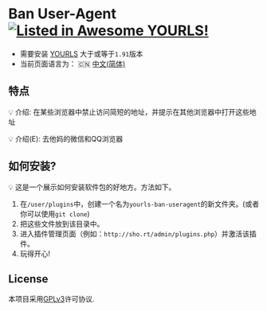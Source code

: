 # Ban User-Agent [![Listed in Awesome YOURLS!](https://img.shields.io/badge/Awesome-YOURLS-C5A3BE)](https://github.com/YOURLS/awesome-yourls/)
- 需要安装 [YOURLS](https://yourls.org) 大于或等于`1.91`版本
- 当前页面语言为： :cn: [中文(简体)](./zh_CN.md)

## 特点
:bulb: 介绍: 在某些浏览器中禁止访问简短的地址，并提示在其他浏览器中打开这些地址

:bulb: 介绍(E): 去他妈的微信和QQ浏览器

## 如何安装?

:bulb: 这是一个展示如何安装软件包的好地方。方法如下。

1. 在`/user/plugins`中，创建一个名为`yourls-ban-useragent`的新文件夹。(或者你可以使用`git clone`)
2. 把这些文件放到该目录中。
3. 进入插件管理页面（例如：`http://sho.rt/admin/plugins.php`）并激活该插件。
4. 玩得开心!

## License

本项目采用[GPLv3](../LICENSE)许可协议.
